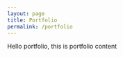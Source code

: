 ```yaml
---
layout: page
title: Portfolio
permalink: /portfolio
---
```


Hello portfolio, this is portfolio content 